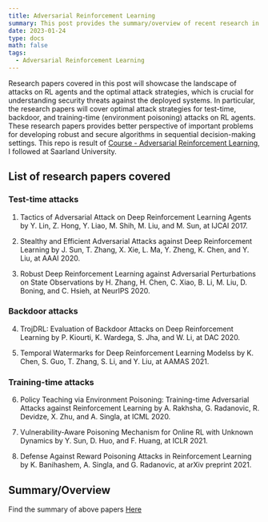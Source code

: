 ```yaml
---
title: Adversarial Reinforcement Learning
summary: This post provides the summary/overview of recent research in Adversarial Reinforcement Learning (RL).
date: 2023-01-24
type: docs
math: false
tags:
  - Adversarial Reinforcement Learning
---
```


Research papers covered in this post will showcase the landscape of attacks on RL agents and the optimal attack strategies, which is crucial for understanding security threats against the deployed systems. In particular, the research papers will cover optimal attack strategies for test-time, backdoor, and training-time (environment poisoning) attacks on RL agents. These research papers provides better perspective of important problems for developing robust and secure algorithms in sequential decision-making settings. This repo is result of [Course - Adversarial Reinforcement Learning](https://machineteaching.mpi-sws.org/course-adversarialrl-w21.html), I followed at Saarland University.

## List of research papers covered
### Test-time attacks
1. Tactics of Adversarial Attack on Deep Reinforcement Learning Agents
by Y. Lin, Z. Hong, Y. Liao, M. Shih, M. Liu, and M. Sun, at IJCAI 2017.

2. Stealthy and Efficient Adversarial Attacks against Deep Reinforcement Learning
by J. Sun, T. Zhang, X. Xie, L. Ma, Y. Zheng, K. Chen, and Y. Liu, at AAAI 2020.

3. Robust Deep Reinforcement Learning against Adversarial Perturbations on State Observations
by H. Zhang, H. Chen, C. Xiao, B. Li, M. Liu, D. Boning, and C. Hsieh, at NeurIPS 2020.

### Backdoor attacks
4. TrojDRL: Evaluation of Backdoor Attacks on Deep Reinforcement Learning
by P. Kiourti, K. Wardega, S. Jha, and W. Li, at DAC 2020.

5. Temporal Watermarks for Deep Reinforcement Learning Modelss
by K. Chen, S. Guo, T. Zhang, S. Li, and Y. Liu, at AAMAS 2021.

### Training-time attacks
6. Policy Teaching via Environment Poisoning: Training-time Adversarial Attacks against Reinforcement Learning
by A. Rakhsha, G. Radanovic, R. Devidze, X. Zhu, and A. Singla, at ICML 2020.

7. Vulnerability-Aware Poisoning Mechanism for Online RL with Unknown Dynamics
by Y. Sun, D. Huo, and F. Huang, at ICLR 2021.

8. Defense Against Reward Poisoning Attacks in Reinforcement Learning
by K. Banihashem, A. Singla, and G. Radanovic, at arXiv preprint 2021.

## Summary/Overview
Find the summary of above papers [Here](https://github.com/prakashknaikade/Adversarial-Reinforcement-Learning-Key-Research-Papers)
